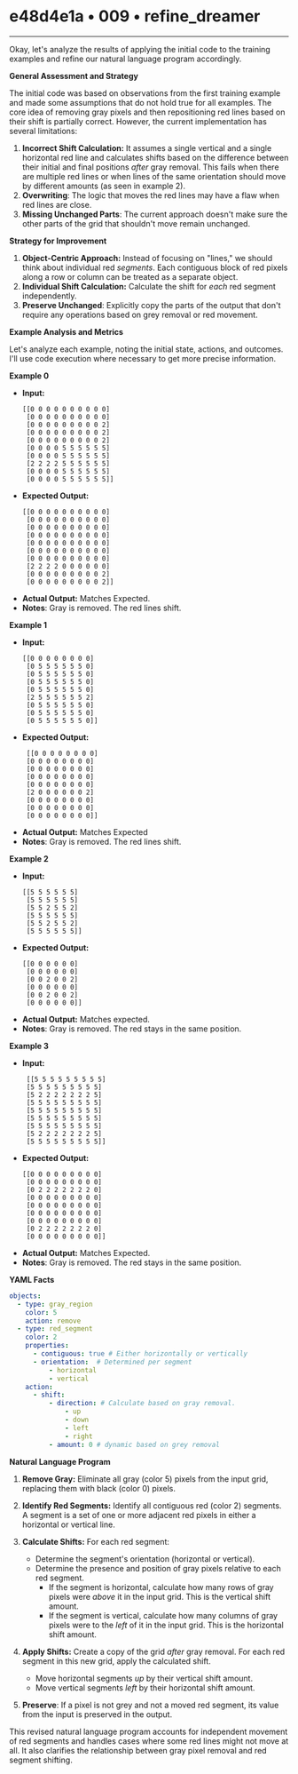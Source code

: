 # e48d4e1a • 009 • refine_dreamer

---
Okay, let's analyze the results of applying the initial code to the training examples and refine our natural language program accordingly.

**General Assessment and Strategy**

The initial code was based on observations from the first training example and made some assumptions that do not hold true for all examples. The core idea of removing gray pixels and then repositioning red lines based on their shift is partially correct. However, the current implementation has several limitations:

1.  **Incorrect Shift Calculation:** It assumes a single vertical and a single horizontal red line and calculates shifts based on the difference between their initial and final positions *after* gray removal. This fails when there are multiple red lines or when lines of the same orientation should move by different amounts (as seen in example 2).
2.  **Overwriting**: The logic that moves the red lines may have a flaw when red lines are close.
3. **Missing Unchanged Parts**: The current approach doesn't make sure the other parts of the grid that shouldn't move remain unchanged.

**Strategy for Improvement**

1.  **Object-Centric Approach:** Instead of focusing on "lines," we should think about individual red *segments*. Each contiguous block of red pixels along a row or column can be treated as a separate object.
2.  **Individual Shift Calculation:** Calculate the shift for *each* red segment independently.
3. **Preserve Unchanged**: Explicitly copy the parts of the output that don't require any operations based on grey removal or red movement.

**Example Analysis and Metrics**

Let's analyze each example, noting the initial state, actions, and outcomes. I'll use code execution where necessary to get more precise information.

**Example 0**

*   **Input:**
    ```
    [[0 0 0 0 0 0 0 0 0 0]
     [0 0 0 0 0 0 0 0 0 0]
     [0 0 0 0 0 0 0 0 0 2]
     [0 0 0 0 0 0 0 0 0 2]
     [0 0 0 0 0 0 0 0 0 2]
     [0 0 0 0 5 5 5 5 5 5]
     [0 0 0 0 5 5 5 5 5 5]
     [2 2 2 2 5 5 5 5 5 5]
     [0 0 0 0 5 5 5 5 5 5]
     [0 0 0 0 5 5 5 5 5 5]]
    ```
*   **Expected Output:**
    ```
    [[0 0 0 0 0 0 0 0 0 0]
     [0 0 0 0 0 0 0 0 0 0]
     [0 0 0 0 0 0 0 0 0 0]
     [0 0 0 0 0 0 0 0 0 0]
     [0 0 0 0 0 0 0 0 0 0]
     [0 0 0 0 0 0 0 0 0 0]
     [0 0 0 0 0 0 0 0 0 0]
     [2 2 2 2 0 0 0 0 0 0]
     [0 0 0 0 0 0 0 0 0 2]
     [0 0 0 0 0 0 0 0 0 2]]
    ```
*   **Actual Output:** Matches Expected.
*    **Notes**: Gray is removed. The red lines shift.

**Example 1**

*   **Input:**
    ```
    [[0 0 0 0 0 0 0 0]
     [0 5 5 5 5 5 5 0]
     [0 5 5 5 5 5 5 0]
     [0 5 5 5 5 5 5 0]
     [0 5 5 5 5 5 5 0]
     [2 5 5 5 5 5 5 2]
     [0 5 5 5 5 5 5 0]
     [0 5 5 5 5 5 5 0]
     [0 5 5 5 5 5 5 0]]
    ```
*   **Expected Output:**
    ```
     [[0 0 0 0 0 0 0 0]
     [0 0 0 0 0 0 0 0]
     [0 0 0 0 0 0 0 0]
     [0 0 0 0 0 0 0 0]
     [0 0 0 0 0 0 0 0]
     [2 0 0 0 0 0 0 2]
     [0 0 0 0 0 0 0 0]
     [0 0 0 0 0 0 0 0]
     [0 0 0 0 0 0 0 0]]
    ```
*   **Actual Output:** Matches Expected
*    **Notes**: Gray is removed. The red lines shift.

**Example 2**

*   **Input:**
    ```
    [[5 5 5 5 5 5]
     [5 5 5 5 5 5]
     [5 5 2 5 5 2]
     [5 5 5 5 5 5]
     [5 5 2 5 5 2]
     [5 5 5 5 5 5]]
    ```
*   **Expected Output:**
    ```
    [[0 0 0 0 0 0]
     [0 0 0 0 0 0]
     [0 0 2 0 0 2]
     [0 0 0 0 0 0]
     [0 0 2 0 0 2]
     [0 0 0 0 0 0]]
    ```
*   **Actual Output:** Matches expected.
*   **Notes**: Gray is removed. The red stays in the same position.

**Example 3**
*   **Input:**
    ```
     [[5 5 5 5 5 5 5 5 5]
     [5 5 5 5 5 5 5 5 5]
     [5 2 2 2 2 2 2 2 5]
     [5 5 5 5 5 5 5 5 5]
     [5 5 5 5 5 5 5 5 5]
     [5 5 5 5 5 5 5 5 5]
     [5 5 5 5 5 5 5 5 5]
     [5 2 2 2 2 2 2 2 5]
     [5 5 5 5 5 5 5 5 5]]
    ```
*   **Expected Output:**
    ```
    [[0 0 0 0 0 0 0 0 0]
     [0 0 0 0 0 0 0 0 0]
     [0 2 2 2 2 2 2 2 0]
     [0 0 0 0 0 0 0 0 0]
     [0 0 0 0 0 0 0 0 0]
     [0 0 0 0 0 0 0 0 0]
     [0 0 0 0 0 0 0 0 0]
     [0 2 2 2 2 2 2 2 0]
     [0 0 0 0 0 0 0 0 0]]
    ```
*   **Actual Output:** Matches Expected.
*   **Notes**: Gray is removed. The red stays in the same position.

**YAML Facts**

```yaml
objects:
  - type: gray_region
    color: 5
    action: remove
  - type: red_segment
    color: 2
    properties:
      - contiguous: true # Either horizontally or vertically
      - orientation:  # Determined per segment
          - horizontal
          - vertical
    action:
      - shift:
          - direction: # Calculate based on gray removal.
              - up
              - down
              - left
              - right
          - amount: 0 # dynamic based on grey removal

```

**Natural Language Program**

1.  **Remove Gray:** Eliminate all gray (color 5) pixels from the input grid, replacing them with black (color 0) pixels.

2.  **Identify Red Segments:** Identify all contiguous red (color 2) segments. A segment is a set of one or more adjacent red pixels in either a horizontal or vertical line.

3.  **Calculate Shifts:** For each red segment:
    *   Determine the segment's orientation (horizontal or vertical).
    *   Determine the presence and position of gray pixels relative to each red segment.
        *   If the segment is horizontal, calculate how many rows of gray pixels were *above* it in the input grid. This is the vertical shift amount.
        *   If the segment is vertical, calculate how many columns of gray pixels were to the *left* of it in the input grid. This is the horizontal shift amount.

4.  **Apply Shifts:** Create a copy of the grid *after* gray removal. For each red segment in this new grid, apply the calculated shift.
    * Move horizontal segments *up* by their vertical shift amount.
    * Move vertical segments *left* by their horizontal shift amount.
5. **Preserve**: If a pixel is not grey and not a moved red segment, its value from the input is preserved in the output.

This revised natural language program accounts for independent movement of red segments and handles cases where some red lines might not move at all. It also clarifies the relationship between gray pixel removal and red segment shifting.

